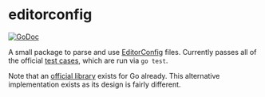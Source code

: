 # editorconfig

[![GoDoc](https://godoc.org/mvdan.cc/editorconfig?status.svg)](https://godoc.org/mvdan.cc/editorconfig)

A small package to parse and use [EditorConfig][1] files. Currently passes all
of the official [test cases][2], which are run via `go test`.

Note that an [official library][3] exists for Go already. This alternative
implementation exists as its design is fairly different.

[1]: https://editorconfig.org/
[2]: https://github.com/editorconfig/editorconfig-core-test
[3]: https://github.com/editorconfig/editorconfig-core-go
